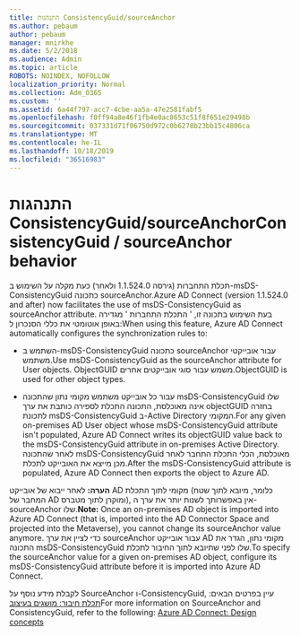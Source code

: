 ```yaml
---
title: התנהגות ConsistencyGuid/sourceAnchor
ms.author: pebaum
author: pebaum
manager: mnirkhe
ms.date: 5/2/2018
ms.audience: Admin
ms.topic: article
ROBOTS: NOINDEX, NOFOLLOW
localization_priority: Normal
ms.collection: Adm_O365
ms.custom: ''
ms.assetid: 6a44f797-acc7-4cbe-aa5a-47e2581fabf5
ms.openlocfilehash: f0ff94a8e46f1fb4e0ac8653c51f8f651e29498b
ms.sourcegitcommit: 037331d71f06750d972c0b6278b23bb15c4806ca
ms.translationtype: MT
ms.contentlocale: he-IL
ms.lasthandoff: 10/18/2019
ms.locfileid: "36516983"
---
```

# <a name="consistencyguid--sourceanchor-behavior"></a><span data-ttu-id="9f505-102">התנהגות ConsistencyGuid/sourceAnchor</span><span class="sxs-lookup"><span data-stu-id="9f505-102">ConsistencyGuid / sourceAnchor behavior</span></span>

<span data-ttu-id="9f505-103">תכלת התחברות (גירסה 1.1.524.0 ולאחר) כעת מקלה על השימוש ב-msDS-ConsistencyGuid כתכונה sourceAnchor.</span><span class="sxs-lookup"><span data-stu-id="9f505-103">Azure AD Connect (version 1.1.524.0 and after) now facilitates the use of msDS-ConsistencyGuid as sourceAnchor attribute.</span></span> <span data-ttu-id="9f505-104">בעת השימוש בתכונה זו, ' התכלת התחברות ' מגדירה באופן אוטומטי את כללי הסנכרון ל:</span><span class="sxs-lookup"><span data-stu-id="9f505-104">When using this feature, Azure AD Connect automatically configures the synchronization rules to:</span></span>
  
- <span data-ttu-id="9f505-105">השתמש ב-msDS-ConsistencyGuid כתכונה sourceAnchor עבור אובייקטי משתמש.</span><span class="sxs-lookup"><span data-stu-id="9f505-105">Use msDS-ConsistencyGuid as the sourceAnchor attribute for User objects.</span></span> <span data-ttu-id="9f505-106">ObjectGUID משמש עבור סוגי אובייקטים אחרים.</span><span class="sxs-lookup"><span data-stu-id="9f505-106">ObjectGUID is used for other object types.</span></span>
    
- <span data-ttu-id="9f505-107">עבור כל אובייקט משתמש מקומי נתון שהתכונה msDS-ConsistencyGuid שלו אינה מאוכלסת, התכונה התכלת לספירה כותבת את ערך objectGUID בחזרה לתכונת msDS-ConsistencyGuid ב-Active Directory המקומי.</span><span class="sxs-lookup"><span data-stu-id="9f505-107">For any given on-premises AD User object whose msDS-ConsistencyGuid attribute isn't populated, Azure AD Connect writes its objectGUID value back to the msDS-ConsistencyGuid attribute in on-premises Active Directory.</span></span> <span data-ttu-id="9f505-108">לאחר שהתכונה msDS-ConsistencyGuid מאוכלסת, הכלי התכלת התחבר לאחר מכן מייצא את האובייקט לתכלת.</span><span class="sxs-lookup"><span data-stu-id="9f505-108">After the msDS-ConsistencyGuid attribute is populated, Azure AD Connect then exports the object to Azure AD.</span></span>
    
 <span data-ttu-id="9f505-109">**הערה:** לאחר ייבוא של אובייקט AD מקומי לתוך התכלת (כלומר, מיובא לתוך שטח המחבר של AD ומוקרן לתוך מטברס), אין באפשרותך לשנות יותר את ערך ה-sourceAnchor שלו.</span><span class="sxs-lookup"><span data-stu-id="9f505-109">**Note:** Once an on-premises AD object is imported into Azure AD Connect (that is, imported into the AD Connector Space and projected into the Metaverse), you cannot change its sourceAnchor value anymore.</span></span> <span data-ttu-id="9f505-110">כדי לציין את ערך sourceAnchor עבור אובייקט AD מקומי נתון, הגדר את התכונה msDS-ConsistencyGuid שלו לפני שתיובא לתוך החיבור לתכלת.</span><span class="sxs-lookup"><span data-stu-id="9f505-110">To specify the sourceAnchor value for a given on-premises AD object, configure its msDS-ConsistencyGuid attribute before it is imported into Azure AD Connect.</span></span> 
  
<span data-ttu-id="9f505-111">לקבלת מידע נוסף על SourceAnchor ו-ConsistencyGuid, עיין בפרטים הבאים: [תכלת חיבור: מושגים בעיצוב](https://docs.microsoft.com/azure/active-directory/connect/active-directory-aadconnect-design-concepts)</span><span class="sxs-lookup"><span data-stu-id="9f505-111">For more information on SourceAnchor and ConsistencyGuid, refer to the following: [Azure AD Connect: Design concepts](https://docs.microsoft.com/azure/active-directory/connect/active-directory-aadconnect-design-concepts)</span></span>
  

